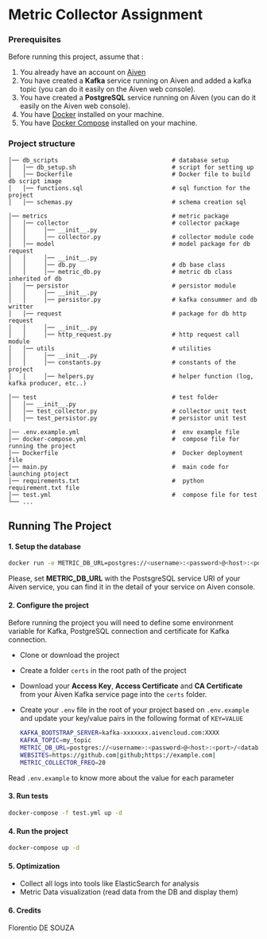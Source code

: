 # Metric Collector Assignment


### Prerequisites
 
Before running this project, assume that :
1. You already have an account on [Aiven](https://console.aiven.io/)
2. You have created a **Kafka** service running on Aiven and added a kafka topic (you can do it easily on the Aiven web console).
3. You have created a **PostgreSQL** service running on Aiven (you can do it easily on the Aiven web console).
4. You have [Docker](https://docs.docker.com/get-docker/) installed on your machine.
5. You have [Docker Compose](https://docs.docker.com/compose/install/) installed on your machine.

### Project structure

    │── db_scripts                                # database setup
    │   │── db_setup.sh                           # script for setting up
    │   │── Dockerfile                            # Docker file to build db script image
    │   │── functions.sql                         # sql function for the project
    │   │── schemas.py                            # schema creation sql 
    
    │── metrics                                   # metric package
    │   │── collector                             # collector package
    │   │     │── __init__.py                      
    │   │     │── collector.py                    # collector module code
    │   │── model                                 # model package for db request
    │   │     │── __init__.py                      
    │   │     │── db.py                           # db base class 
    │   │     │── metric_db.py                    # metric db class inherited of db
    │   │── persistor                             # persistor module
    │   │     │── __init__.py                     
    │   │     │── persistor.py                    # kafka consummer and db writter
    │   │── request                               # package for db http request
    │   │     │── __init__.py                      
    │   │     │── http_request.py                 # http request call module 
    │   │── utils                                 # utilities 
    │   │     │── __init__.py                      
    │   │     │── constants.py                    # constants of the project
    │   │     │── helpers.py                      # helper function (log, kafka producer, etc..)
    
    │── test                                      # test folder
    │   │── __init__.py                
    │   │── test_collector.py                     # collector unit test
    │   │── test_persistor.py                     # persistor unit test
    
    │── .env.example.yml                          #  env example file 
    │── docker-compose.yml                        #  compose file for running the project
    │── Dockerfile                                #  Docker deployment file
    │── main.py                                   #  main code for launching ptoject
    │── requirements.txt                          #  python requirement.txt file
    │── test.yml                                  #  compose file for test
    └── ...

## Running The Project

#### 1. Setup the database 

   ```sh
 docker run -e METRIC_DB_URL=postgres://<username>:<password>@<host>:<port>/<database>?sslmode=require -d florentio/aiven_hw_db_setup bash /home/script/db_setup.sh
   ```

Please, set **METRIC_DB_URL** with the PostsgreSQL service URI of your Aiven service, you can find it in the detail of your service on Aiven console.

#### 2. Configure the project
  Before running the project you will need to define some environment variable for  Kafka, PostgreSQL connection  and certificate for Kafka connection.
  
 - Clone or download the project
 - Create a folder `certs` in the root path of the project
 - Download your **Access Key**, **Access Certificate** and **CA Certificate** from your Aiven Kafka service page into the `certs` folder.
 - Create your `.env` file in the root of your project based on `.env.example` and update your key/value pairs in the following format of `KEY=VALUE`
	 
    ```sh
   KAFKA_BOOTSTRAP_SERVER=kafka-xxxxxxx.aivencloud.com:XXXX 
   KAFKA_TOPIC=my_topic  
   METRIC_DB_URL=postgres://<username>:<password>@<host>:<port>/<database>?sslmode=require  
   WEBSITES=https://github.com|github;https://example.com|  
   METRIC_COLLECTOR_FREQ=20
   ```
   
Read    `.env.example` to know more about the value for each parameter

#### 3. Run tests
 
 ```sh
 docker-compose -f test.yml up -d
   ```

#### 4. Run the project
 
 ```sh
 docker-compose up -d
   ```


#### 5. Optimization
- Collect all logs into tools like ElasticSearch for analysis 
- Metric Data visualization (read data from the DB and display them)


#### 6. Credits
Florentio DE SOUZA 

